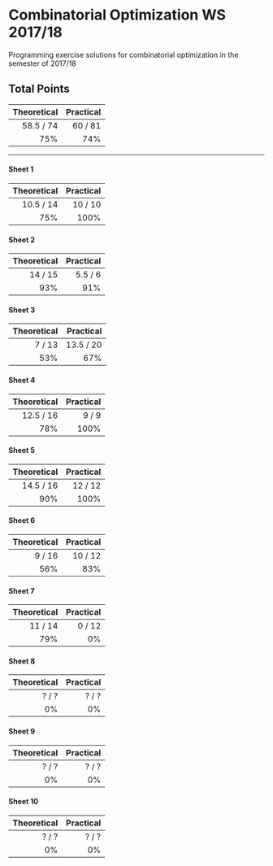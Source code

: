 # Combinatorial Optimization WS 2017/18

Programming exercise solutions for combinatorial optimization in the semester of 2017/18

## Total Points
 
| Theoretical | Practical  |
| ----------: | ---------: |
|  58.5 / 74  |   60 / 81  |  
|    75%      |    74%     |

_______

#### Sheet 1

| Theoretical | Practical  |
| ----------: | ---------: |
|  10.5 / 14  |  10 / 10   |  
|   75%       |    100%    |

#### Sheet 2

| Theoretical | Practical  |  
| ----------: | ---------: |  
|    14 / 15  |  5.5 / 6   |  
|      93%    |    91%     |

#### Sheet 3

| Theoretical | Practical  |  
| ----------: | ---------: |  
|    7 / 13   |  13.5 / 20 |  
|      53%    |     67%    |

#### Sheet 4

| Theoretical | Practical  |  
| ----------: | ---------: |  
|  12.5 / 16  |   9 / 9    |  
|     78%     |   100%     |

#### Sheet 5

| Theoretical | Practical  |  
| ----------: | ---------: |  
|  14.5 / 16  |  12 / 12   |  
|     90%     |   100%     |

#### Sheet 6

| Theoretical | Practical  |  
| ----------: | ---------: |  
|    9 / 16   |  10 / 12   |  
|     56%     |    83%     |

#### Sheet 7

| Theoretical | Practical  |  
| ----------: | ---------: |  
|   11 / 14   |   0 / 12   |  
|       79%   |     0%     |

#### Sheet 8

| Theoretical | Practical  |  
| ----------: | ---------: |  
|    ? / ?    |   ? / ?    |  
|        0%   |     0%     |

#### Sheet 9

| Theoretical | Practical  |  
| ----------: | ---------: |  
|    ? / ?    |   ? / ?    |  
|        0%   |     0%     |

#### Sheet 10

| Theoretical | Practical  |  
| ----------: | ---------: |  
|    ? / ?    |   ? / ?    |  
|        0%   |     0%     |
